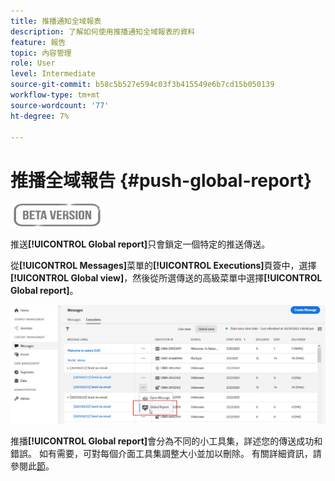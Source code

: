 ```yaml
---
title: 推播通知全域報表
description: 了解如何使用推播通知全域報表的資料
feature: 報告
topic: 內容管理
role: User
level: Intermediate
source-git-commit: b58c5b527e594c03f3b415549e6b7cd15b050139
workflow-type: tm+mt
source-wordcount: '77'
ht-degree: 7%

---
```


# 推播全域報告 {#push-global-report}

![](../assets/do-not-localize/badge.png)

推送&#x200B;**[!UICONTROL Global report]**&#x200B;只會鎖定一個特定的推送傳送。

從&#x200B;**[!UICONTROL Messages]**&#x200B;菜單的&#x200B;**[!UICONTROL Executions]**&#x200B;頁簽中，選擇&#x200B;**[!UICONTROL Global view]**，然後從所選傳送的高級菜單中選擇&#x200B;**[!UICONTROL Global report]**。

![](../assets/global_report_11.png)

推播&#x200B;**[!UICONTROL Global report]**&#x200B;會分為不同的小工具集，詳述您的傳送成功和錯誤。 如有需要，可對每個介面工具集調整大小並加以刪除。 有關詳細資訊，請參閱此[節](global-report.md#modify-dashboard)。
